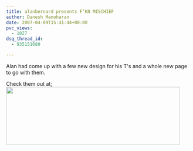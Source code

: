 ```yaml
---
title: alanbernard presents F’KN MISCHIEF
author: Danesh Manoharan
date: 2007-04-09T15:41:44+00:00
pvc_views:
  - 1027
dsq_thread_id:
  - 935151680

---
```

Alan had come up with a few new design for his T's and a whole new page to go with them.

Check them out at;  
<img loading="lazy" src="http://alanbernard.com/mischief/wp-content/themes/alanx/images/foliage.gif" height="158" width="474" />